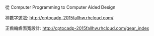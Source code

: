 從 Computer Programming to Computer Aided Design

猜數字遊戲: http://cptocadp-2015fallhw.rhcloud.com/

正齒輪齒面寬設計: http://cptocadp-2015fallhw.rhcloud.com/gear_index

